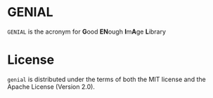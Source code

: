 # GENIAL
`GENIAL` is the acronym for **G**ood **EN**ough **I**m**A**ge **L**ibrary

# License
`genial` is distributed under the terms of both the MIT license and the Apache License (Version 2.0).